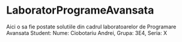 # LaboratorProgrameAvansata
Aici o sa fie postate solutiile din cadrul laboratoarelor de Programare Avansata
Student:
Nume: Ciobotariu Andrei, Grupa: 3E4, Seria: X

